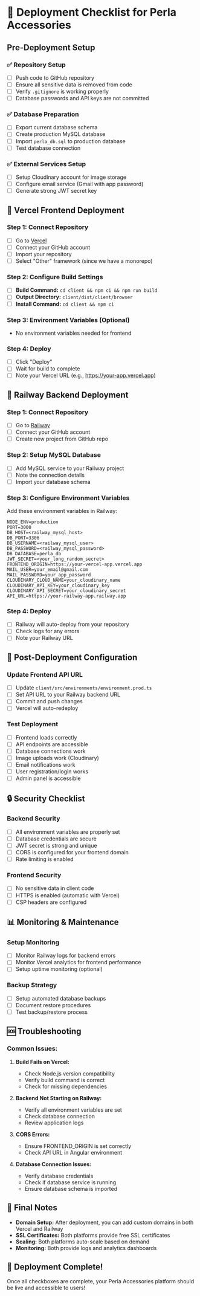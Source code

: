 # 🚀 Deployment Checklist for Perla Accessories

## Pre-Deployment Setup

### ✅ Repository Setup
- [ ] Push code to GitHub repository
- [ ] Ensure all sensitive data is removed from code
- [ ] Verify `.gitignore` is working properly
- [ ] Database passwords and API keys are not committed

### ✅ Database Preparation
- [ ] Export current database schema
- [ ] Create production MySQL database
- [ ] Import `perla_db.sql` to production database
- [ ] Test database connection

### ✅ External Services Setup
- [ ] Setup Cloudinary account for image storage
- [ ] Configure email service (Gmail with app password)
- [ ] Generate strong JWT secret key

## 🎯 Vercel Frontend Deployment

### Step 1: Connect Repository
- [ ] Go to [Vercel](https://vercel.com)
- [ ] Connect your GitHub account
- [ ] Import your repository
- [ ] Select "Other" framework (since we have a monorepo)

### Step 2: Configure Build Settings
- [ ] **Build Command:** `cd client && npm ci && npm run build`
- [ ] **Output Directory:** `client/dist/client/browser`
- [ ] **Install Command:** `cd client && npm ci`

### Step 3: Environment Variables (Optional)
- No environment variables needed for frontend

### Step 4: Deploy
- [ ] Click "Deploy"
- [ ] Wait for build to complete
- [ ] Note your Vercel URL (e.g., https://your-app.vercel.app)

## 🚂 Railway Backend Deployment

### Step 1: Connect Repository
- [ ] Go to [Railway](https://railway.app)
- [ ] Connect your GitHub account
- [ ] Create new project from GitHub repo

### Step 2: Setup MySQL Database
- [ ] Add MySQL service to your Railway project
- [ ] Note the connection details
- [ ] Import your database schema

### Step 3: Configure Environment Variables
Add these environment variables in Railway:

```
NODE_ENV=production
PORT=3000
DB_HOST=<railway_mysql_host>
DB_PORT=3306
DB_USERNAME=<railway_mysql_user>
DB_PASSWORD=<railway_mysql_password>
DB_DATABASE=perla_db
JWT_SECRET=<your_long_random_secret>
FRONTEND_ORIGIN=https://your-vercel-app.vercel.app
MAIL_USER=your_email@gmail.com
MAIL_PASSWORD=your_app_password
CLOUDINARY_CLOUD_NAME=your_cloudinary_name
CLOUDINARY_API_KEY=your_cloudinary_key
CLOUDINARY_API_SECRET=your_cloudinary_secret
API_URL=https://your-railway-app.railway.app
```

### Step 4: Deploy
- [ ] Railway will auto-deploy from your repository
- [ ] Check logs for any errors
- [ ] Note your Railway URL

## 🔧 Post-Deployment Configuration

### Update Frontend API URL
- [ ] Update `client/src/environments/environment.prod.ts`
- [ ] Set API URL to your Railway backend URL
- [ ] Commit and push changes
- [ ] Vercel will auto-redeploy

### Test Deployment
- [ ] Frontend loads correctly
- [ ] API endpoints are accessible
- [ ] Database connections work
- [ ] Image uploads work (Cloudinary)
- [ ] Email notifications work
- [ ] User registration/login works
- [ ] Admin panel is accessible

## 🔒 Security Checklist

### Backend Security
- [ ] All environment variables are properly set
- [ ] Database credentials are secure
- [ ] JWT secret is strong and unique
- [ ] CORS is configured for your frontend domain
- [ ] Rate limiting is enabled

### Frontend Security
- [ ] No sensitive data in client code
- [ ] HTTPS is enabled (automatic with Vercel)
- [ ] CSP headers are configured

## 📊 Monitoring & Maintenance

### Setup Monitoring
- [ ] Monitor Railway logs for backend errors
- [ ] Monitor Vercel analytics for frontend performance
- [ ] Setup uptime monitoring (optional)

### Backup Strategy
- [ ] Setup automated database backups
- [ ] Document restore procedures
- [ ] Test backup/restore process

## 🆘 Troubleshooting

### Common Issues:

1. **Build Fails on Vercel:**
   - Check Node.js version compatibility
   - Verify build command is correct
   - Check for missing dependencies

2. **Backend Not Starting on Railway:**
   - Verify all environment variables are set
   - Check database connection
   - Review application logs

3. **CORS Errors:**
   - Ensure FRONTEND_ORIGIN is set correctly
   - Check API URL in Angular environment

4. **Database Connection Issues:**
   - Verify database credentials
   - Check if database service is running
   - Ensure database schema is imported

## 📝 Final Notes

- **Domain Setup:** After deployment, you can add custom domains in both Vercel and Railway
- **SSL Certificates:** Both platforms provide free SSL certificates
- **Scaling:** Both platforms auto-scale based on demand
- **Monitoring:** Both provide logs and analytics dashboards

## 🎉 Deployment Complete!

Once all checkboxes are complete, your Perla Accessories platform should be live and accessible to users! 